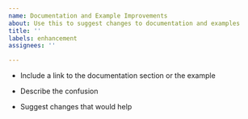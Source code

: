 ```yaml
---
name: Documentation and Example Improvements
about: Use this to suggest changes to documentation and examples
title: ''
labels: enhancement
assignees: ''

---
```


- Include a link to the documentation section or the example

- Describe the confusion

- Suggest changes that would help
